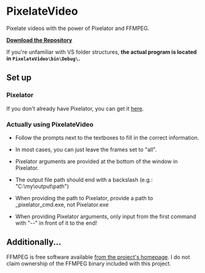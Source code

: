 # PixelateVideo

Pixelate videos with the power of Pixelator and FFMPEG.

**[Download the Repository](https://bitbucket.org/matthewd673/pixelatevideo/downloads/)**

If you're unfamiliar with VS folder structures, **the actual program is located in `PixelateVideo\bin\Debug\`.**

## Set up

### Pixelator

If you don't already have Pixelator, you can get it [here](http://pixelatorapp.com/index.html).

### Actually using PixelateVideo

- Follow the prompts next to the textboxes to fill in the correct information.

- In most cases, you can just leave the frames set to "all".

- Pixelator arguments are provided at the bottom of the window in Pixelator.

- The output file path should end with a backslash (e.g.: "C:\my\output\path\")

- When providing the path to Pixelator, provide a path to _pixelator_cmd.exe, not Pixelator.exe

- When providing Pixelator arguments, only input from the first command with "--" in front of it to the end!

## Additionally...

FFMPEG is free software available [from the project's homepage](https://ffmpeg.org/).
I do not claim ownership of the FFMPEG binary included with this project.